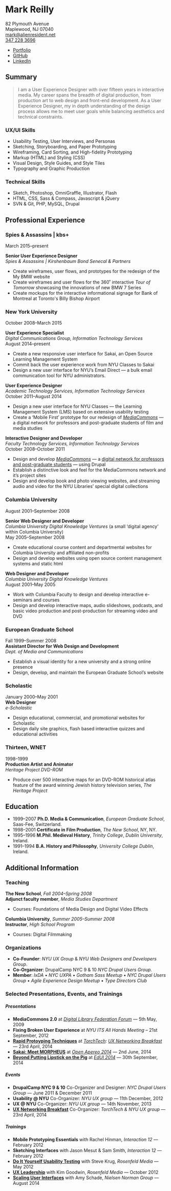 # Mark Reilly  
82 Plymouth Avenue   
Maplewood, NJ 07040  
[mark@alienresident.net](mailto:mark@alienresident.net)  
[347 228 3696](tel:+013472283696)

* [Portfolio](http://www.markreilly.com)  
* [GitHub](http://www.github.com/alienresident)  
* [LinkedIn](https://www.linkedin.com/in/markareilly)


## Summary 

> I am a User Experience Designer with over fifteen years in interactive media. My career spans the breadth of digital production, from production art to web design and front-end development. As a User Experience Designer, my in depth understanding of the design process allows me to meet user goals while balancing aesthetics and technical constraints.


### UX/UI Skills
* Usability Testing, User Interviews, and Personas
* Sketching, Storyboarding, and Paper Prototyping
* Wireframing, Card Sorting, and High-fidelity Prototyping
* Markup (HTML) and Styling (CSS)
* Visual Design, Style Guides, and Style Tiles 
* Typography and Graphic Production

### Technical Skills
* Sketch, Photoshop, OmniGraffle, Illustrator, Flash
* HTML, CSS, Sass & Compass, Javascript & jQuery
* SVN & Git, PHP, MySQL, Drupal

## Professional Experience
### Spies & Assassins | kbs+

March 2015–present

**Senior User Experience Designer**  
*Spies & Assassins |  Kirshenbaum Bond Senecal & Partners*  

* Create wireframes, user flows, and prototypes for the redesign of the My BMW website
* Create wireframes and user flows for the 360˚ interactive *Tour of Tomorrow* showcasing the innovations of new BMW 7 Series
* Create mockups for the interactive informational signage for Bank of Montreal at Toronto's Billy Bishop Airport


### New York University 
October 2008–March 2015
  
**User Experience Specialist**  
*Digital Communications Group, Information Technology Services*  
August 2014–present

* Create a new responsive user interface for Sakai, an Open Source Learning Management System
* Commit back the user experience work from NYU Classes to Sakai
* Design a new user interface for NYU’s Email Direct — a bulk email communication tool for NYU administrators.
  
**User Experience Designer**  
*Academic Technology Services, Information Technology Services*  
October 2011–August 2014   

* Design a new user interface for NYU Classes — the Learning Management System (LMS) based on extensive usability testing
* Create a ‘Mobile First’ prototype for our redesign of [*MediaCommons*](http://mediacommons.futureofthebook.org/) — a digital network for professors and post-graduate students of film and media studies

**Interactive Designer and Developer**  
*Faculty Technology Services, Information Technology Services*   
October 2008–October 2011   

* Design and develop [*MediaCommons*](http://mediacommons.futureofthebook.org/) — a [digital network for professors and post-graduate students](http://www.nytimes.com/2010/08/24/arts/24peer.html) — using Drupal
* Establish a distinctive look and feel for the MediaCommons network and it’s project sites
* Design and develop book and photo viewing websites, and streaming audio and video for the NYU Libraries’ special digital collections 

### Columbia University
August 2001–September 2008  

**Senior Web Designer and Developer**  
*Columbia University Digital Knowledge Ventures* (a small ‘digital agency’ within Columbia University)    
May 2005–September 2008 

* Create educational course content and departmental websites for Columbia University and affiliated non-profits
* Design and develop websites using open source content management systems and static html

**Web Designer and Developer**  
*Columbia University Digital Knowledge Ventures*  
August 2001–May 2005 

* Work with Columbia Faculty to design and develop interactive e-seminars and courses
* Design and develop interactive maps, audio slideshows, podcasts, and basic video production and post-production for streaming video and DVD

### European Graduate School
Fall 1999–Summer 2008  
**Assistant Director for Web Design and Development**  
*Dept. of Media and Communications*  

* Establish a visual identity for a new university and a strong online presence
* Design, develop, and maintain the European Graduate School’s website

### Scholastic
January 2000–May 2001   
**Web Designer**  
*e-Scholastic*   

* Design educational, commercial, and promotional websites for Scholastic
* Design daily site graphics, flash based interactive quizzes and educational activities

### Thirteen, WNET
1998–1999   
**Production Artist and Animator**  
*Heritage Project DVD-ROM*  

* Produce over 500 interactive maps for an DVD-ROM historical atlas feature of the award winning Jewish history television series, *The Heritage Project*

## Education
* 1999–2007 **Ph.D. Media & Communication**, *European Graduate School*, Saas-Fee, Switzerland. 
* 1998–2001 **Certificate in Film Production**, *The New School*, NY, NY.
* 1995–1996 **M.Phil. Medieval History**, *Trinity College*, *Dublin University*, Ireland.
* 1991–1994 **B.A. History and Philosophy**, *University College Dublin*, Ireland.

## Additional Information

### Teaching

**The New School**, *Fall 2004–Spring 2008*   
**Adjunct faculty member**, *Media Studies Department*  

* Courses: Foundations of Media Design and Digital Video Effects

**Columbia University**, *Summer 2005–Summer 2008*   
**Instructor**, *High School Program*  

* Courses: Digital Filmmaking

### Organizations
* **Co-Founder**: *NYU UX Group* & *NYU Web Designers and Developers Group*.  
* **Co-Organizer**:  DrupalCamp NYC 9 & 10 *NYC  Drupal Users Group*.   
* **Member**: *IxDA* • *NYC UXPA* • *Gotham Sass Meetup* • *NYC Drupal Users Group* • *Agile Experience Design Meetup* • *Type Directors Club* 

### Selected Presentations, Events, and Trainings

##### Presentations
* **MediaCommons 2.0** at *[Digital Library Federation Forum](http://old.diglib.org/forums/spring2009/)* — 5th May, 2009
* **Fixing Broken User Experience** at *NYU ITS All Hands Meeting* – 21st September, 2012
* [**Rapid Protoyping Techniques**](http://markreilly.com/examples/torchtech-ux-breakfast/) at *[TorchTech](http://torchtech.law.nyu.edu/about-us/): [UX Networking Breakfast](http://torchtech.law.nyu.edu/events/spring-networking-breakfast/torchtech-stories/)* — 23rd April, 2014 
* [**Sakai: Meet MORPHEUS**](http://markreilly.com/examples/sakai/open-apereo/) at [*Open Apereo 2014*](http://lanyrd.com/2014/apereo/sczzxw/) — 2nd June, 2014 
* [**Beyond Putting Lipstick on the Pig**](http://i5.nyu.edu/~mar22/sakai/edui/) at [*EdUI 2014*](http://eduiconf.org/sessions/edui_pig/) — 30th September, 2014   

##### Events
* **DrupalCamp NYC 9 & 10** Co-Organizer and Designer: *NYC Drupal Users Group* — June 2011 & December 2011
* **Usability @ NYU** Co-Organizer: *NYU UX group* — 11th December, 2012
* **UX @ NYU** Co-Organizer: *NYU UX group* — 14th November, 2013
* [**UX Networking Breakfast**](http://torchtech.law.nyu.edu/events/spring-networking-breakfast/torchtech-stories/) Co-Organizer: *TorchTech & NYU UX group* — 23rd April, 2014 

##### Trainings
* **Mobile Prototyping Essentials** with Rachel Hinman, *Interaction 12* — February 2012
* **Sketching Interfaces** with Jason Mesut & Sam Smith, *Interaction 12* — February 2012
* [**Do It Yourself Usability Testing**](http://rosenfeldmedia.com/course/do-it-yourself-usability-testing/) with Steve Krug, *Rosenfeld Media* — May 2012
* [**UX Leadership**](http://rosenfeldmedia.com/course/ux-leadership/) with Kim Goodwin, *Rosenfeld Media* — October 2012
* [**Scaling User Interfaces**](http://www.nngroup.com/courses/scaling-responsive-design/) with Amy Schade, *Nielsen Norman Group* — August 2014
